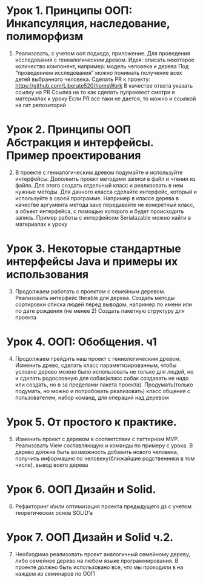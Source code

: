 # Урок 1. Принципы ООП: Инкапсуляция, наследование, полиморфизм
1. Реализовать, с учетом ооп подхода, приложение.
 Для проведения исследований с генеалогическим древом.
 Идея: описать некоторое количество компонент, например:
 модель человека и дерева
 Под “проведением исследования” можно понимать получение всех детей выбранного человека. Сделать PR к проекту: https://github.com/Liberate520/homeWork
 В качестве ответа указать ссылку на PR
 Ссылка на то как сделать пулреквест смотри в материалах к уроку
 Если PR все таки не дается, то можно и ссылкой на гит репозиторий

 # Урок 2. Принципы ООП Абстракция и интерфейсы. Пример проектирования
 2. В проекте с гениалогическим древом подумайте и используйте интерфейсы.
 Дополнить проект методами записи в файл и чтения из файла. Для этого создать отдельный класс и реализовать в нем нужные методы. Для данного класса сделайте интерфейс, который и используйте в своей программе. Например в классе дерева в качестве аргумента метода save передавайте не конкретный класс, а объект интерфейса, с помощью которого и будет происходить запись. Пример работы с интерфейсом Serialazable можно найти в материалах к уроку
 # Урок 3. Некоторые стандартные интерфейсы Java и примеры их использования
3. Продолжаем работать с проектом с семейным деревом.
Реализовать интерфейс Iterable для дерева.
Создать методы сортировки списка людей перед выводом, например по имени или по дате рождения (не менее 2)
Создать пакетную структуру для проекта
# Урок 4. ООП: Обобщения. ч1
4. Продолжаем грейдить наш проект с гениологическим древом. Изменить древо, сделать класс параметизированным, чтобы условно дерево можно было использовать не только для людей, но и сделать родословную для собак(класс собак создавать не надо или создать, но в за пределами пакета проекта). Продумать(только подумать, но можно и попробовать реализовать) класс общения с пользователем, набор команд, для операций над деревом
# Урок 5. От простого к практике. 
 5. Изменить проект с деревом в соответствии с паттерном MVP. Реализовать View составляющую и команды по примеру с урока. В дерево должна быть возможность добавить нового человека, получить информацию по человеку(ближайшие родственники в том числе), вывод всего дерева
# Урок 6. ООП Дизайн и Solid. 
 6. Рефакторинг и\или оптимизация проекта предыдущего дз с учетом теоретических основ SOLID’а
# Урок 7. ООП Дизайн и Solid ч.2. 
 7. Необходимо реализовать проект аналогичный семейному дереву, либо семейное дерево на любом языке программирования. В проекте должно быть использовано все, что мы проходили в на каждом из семинаров по ООП